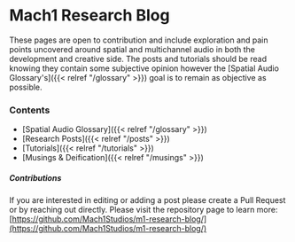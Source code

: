 # Mach1 Research Blog

These pages are open to contribution and include exploration and pain points uncovered around spatial and multichannel audio in both the development and creative side. 
The posts and tutorials should be read knowing they contain some subjective opinion however the [Spatial Audio Glossary's]({{< relref "/glossary" >}}) goal is to remain as objective as possible.

### Contents
- [Spatial Audio Glossary]({{< relref "/glossary" >}})
- [Research Posts]({{< relref "/posts" >}})
- [Tutorials]({{< relref "/tutorials" >}})
- [Musings & Deification]({{< relref "/musings" >}})

##### Contributions

If you are interested in editing or adding a post please create a Pull Request or by reaching out directly. 
Please visit the repository page to learn more: [https://github.com/Mach1Studios/m1-research-blog/](https://github.com/Mach1Studios/m1-research-blog/)